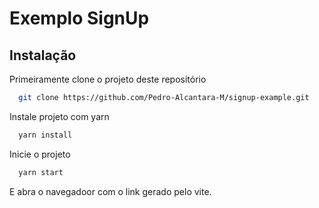 # Exemplo SignUp

## Instalação


Primeiramente clone o projeto deste repositório

```bash
  git clone https://github.com/Pedro-Alcantara-M/signup-example.git
```

Instale projeto com yarn

```bash
  yarn install
```

Inicie o projeto 

```bash
  yarn start
```

E abra o navegadoor com o link gerado pelo vite.
